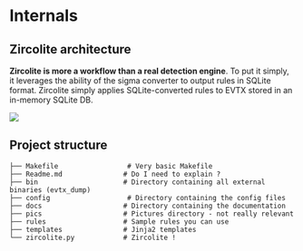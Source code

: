 # Internals

## Zircolite architecture

**Zircolite is more a workflow than a real detection engine**. To put it simply, it leverages the ability of the sigma converter to output rules in SQLite format. Zircolite simply applies SQLite-converted rules to EVTX stored in an in-memory SQLite DB.

![](pics/Zircolite.png)

## Project structure

```text
├── Makefile                 # Very basic Makefile
├── Readme.md               # Do I need to explain ?
├── bin                     # Directory containing all external binaries (evtx_dump)
├── config                   # Directory containing the config files
├── docs                    # Directory containing the documentation
├── pics                    # Pictures directory - not really relevant
├── rules                   # Sample rules you can use
├── templates               # Jinja2 templates
└── zircolite.py            # Zircolite !
```
